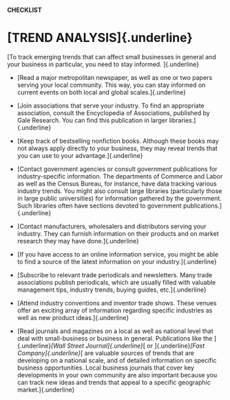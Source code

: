 **CHECKLIST**

# [TREND ANALYSIS]{.underline}

[To track emerging trends that can affect small businesses in general
and your business in particular, you need to stay informed.
]{.underline}

-   [Read a major metropolitan newspaper, as well as one or two papers
    serving your local community. This way, you can stay informed on
    current events on both local and global scales.]{.underline}

-   [Join associations that serve your industry. To find an appropriate
    association, consult the Encyclopedia of Associations, published by
    Gale Research. You can find this publication in larger
    libraries.]{.underline}

-   [Keep track of bestselling nonfiction books. Although these books
    may not always apply directly to your business, they may reveal
    trends that you can use to your advantage.]{.underline}

-   [Contact government agencies or consult government publications for
    industry-specific information. The departments of Commerce and Labor
    as well as the Census Bureau, for instance, have data tracking
    various industry trends. You might also consult large libraries
    (particularly those in large public universities) for information
    gathered by the government. Such libraries often have sections
    devoted to government publications.]{.underline}

-   [Contact manufacturers, wholesalers and distributors serving your
    industry. They can furnish information on their products and on
    market research they may have done.]{.underline}

-   [If you have access to an online information service, you might be
    able to find a source of the latest information on your
    industry.]{.underline}

-   [Subscribe to relevant trade periodicals and newsletters. Many trade
    associations publish periodicals, which are usually filled with
    valuable management tips, industry trends, buying guides,
    etc.]{.underline}

-   [Attend industry conventions and inventor trade shows. These venues
    offer an exciting array of information regarding specific industries
    as well as new product ideas.]{.underline}

-   [Read journals and magazines on a local as well as national level
    that deal with small-business or business in general. Publications
    like the ]{.underline}*[Wall Street Journal]{.underline}*[ or
    ]{.underline}*[Fast Company]{.underline}*[ are valuable sources of
    trends that are developing on a national scale, and of detailed
    information on specific business opportunities. Local business
    journals that cover key developments in your own community are also
    important because you can track new ideas and trends that appeal to
    a specific geographic market.]{.underline}
